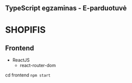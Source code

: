 ## TypeScript egzaminas - E-parduotuvė

# SHOPIFIS

## Frontend

- ReactJS
  - react-router-dom

cd frontend `npm start`
